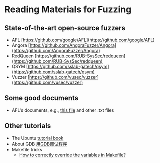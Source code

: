 # Reading Materials for Fuzzing

## State-of-the-art open-source fuzzers

- AFL [https://github.com/google/AFL](https://github.com/google/AFL)
- Angora [https://github.com/AngoraFuzzer/Angora](https://github.com/AngoraFuzzer/Angora)
- RedQueen [https://github.com/RUB-SysSec/redqueen](https://github.com/RUB-SysSec/redqueen)
- QSYM [https://github.com/sslab-gatech/qsym](https://github.com/sslab-gatech/qsym)
- Vuzzer [https://github.com/vusec/vuzzer](https://github.com/vusec/vuzzer)

## Some good documents

- AFL's documents, e.g., [this file](https://github.com/google/AFL/blob/master/docs/technical_details.txt) and other .txt files

## Other tutorials

- The Ubuntu [tutorial book](http://billie66.github.io/TLCL/book/index.html)
- About GDB [用GDB调试程序](https://wiki.ubuntu.org.cn/%E7%94%A8GDB%E8%B0%83%E8%AF%95%E7%A8%8B%E5%BA%8F)
- Makefile tricks
    - [How to correctly override the variables in Makefile?](https://blog.csdn.net/passerbysrs/article/details/45338621)
